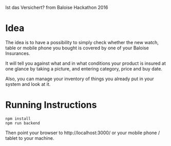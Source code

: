 Ist das Versichert? from Baloise Hackathon 2016

# Idea
The idea is to have a possibility to simply check whether the new watch, table or mobile phone you bought is covered by one of your Baloise Insurances.

It will tell you against what and in what conditions your product is insured at one glance by taking a picture, and entering category, price and buy date.

Also, you can manage your inventory of things you already put in your system and look at it.

# Running Instructions
```
npm install
npm run backend
```
Then point your browser to http://localhost:3000/ or your mobile phone / tablet to your machine.
